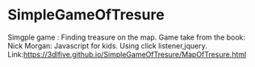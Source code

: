 # SimpleGameOfTresure

Simgple game : Finding treasure on the map. Game take from the book:  Nick Morgan: Javascript for kids.
Using click listener,jquery.
Link:https://3dlfive.github.io/SimpleGameOfTresure/MapOfTresure.html
